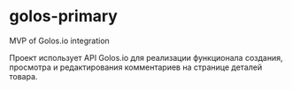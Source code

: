 # golos-primary
MVP of Golos.io integration

Проект использует API Golos.io для реализации функционала создания, просмотра и редактирования комментариев на странице деталей товара.
